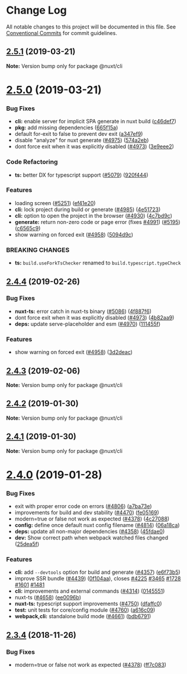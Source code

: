 # Change Log

All notable changes to this project will be documented in this file.
See [Conventional Commits](https://conventionalcommits.org) for commit guidelines.

## [2.5.1](https://github.com/nuxt/nuxt.js/compare/v2.5.0...v2.5.1) (2019-03-21)

**Note:** Version bump only for package @nuxt/cli





# [2.5.0](https://github.com/nuxt/nuxt.js/compare/v2.4.5...v2.5.0) (2019-03-21)


### Bug Fixes

* **cli:** enable server for implicit SPA generate in nuxt build ([c46def7](https://github.com/nuxt/nuxt.js/commit/c46def7))
* **pkg:** add missing dependencies ([665f15a](https://github.com/nuxt/nuxt.js/commit/665f15a))
* default for-exit to false to prevent dev exit ([a347ef9](https://github.com/nuxt/nuxt.js/commit/a347ef9))
* disable "analyze" for nuxt generate ([#4975](https://github.com/nuxt/nuxt.js/issues/4975)) ([574a2eb](https://github.com/nuxt/nuxt.js/commit/574a2eb))
* dont force exit when it was explicitly disabled ([#4973](https://github.com/nuxt/nuxt.js/issues/4973)) ([3e9eee2](https://github.com/nuxt/nuxt.js/commit/3e9eee2))


### Code Refactoring

* **ts:** better DX for typescript support ([#5079](https://github.com/nuxt/nuxt.js/issues/5079)) ([920f444](https://github.com/nuxt/nuxt.js/commit/920f444))


### Features

* loading screen ([#5251](https://github.com/nuxt/nuxt.js/issues/5251)) ([ef41e20](https://github.com/nuxt/nuxt.js/commit/ef41e20))
* **cli:** lock project during build or generate  ([#4985](https://github.com/nuxt/nuxt.js/issues/4985)) ([4e51723](https://github.com/nuxt/nuxt.js/commit/4e51723))
* **cli:** option to open the project in the browser  ([#4930](https://github.com/nuxt/nuxt.js/issues/4930)) ([4c7bd9c](https://github.com/nuxt/nuxt.js/commit/4c7bd9c))
* **generate:** return non-zero code or page error (fixes [#4991](https://github.com/nuxt/nuxt.js/issues/4991)) ([#5195](https://github.com/nuxt/nuxt.js/issues/5195)) ([c6565c9](https://github.com/nuxt/nuxt.js/commit/c6565c9))
* show warning on forced exit ([#4958](https://github.com/nuxt/nuxt.js/issues/4958)) ([5094d9c](https://github.com/nuxt/nuxt.js/commit/5094d9c))


### BREAKING CHANGES

* **ts:** `build.useForkTsChecker` renamed to `build.typescript.typeCheck`





## [2.4.4](https://github.com/nuxt/nuxt.js/compare/v2.4.3...v2.4.4) (2019-02-26)


### Bug Fixes

* **nuxt-ts:** error catch in nuxt-ts binary ([#5086](https://github.com/nuxt/nuxt.js/issues/5086)) ([4f887f6](https://github.com/nuxt/nuxt.js/commit/4f887f6))
* dont force exit when it was explicitly disabled ([#4973](https://github.com/nuxt/nuxt.js/issues/4973)) ([4b82aa9](https://github.com/nuxt/nuxt.js/commit/4b82aa9))
* **deps:** update serve-placeholder and esm ([#4970](https://github.com/nuxt/nuxt.js/issues/4970)) ([111455f](https://github.com/nuxt/nuxt.js/commit/111455f))


### Features

* show warning on forced exit ([#4958](https://github.com/nuxt/nuxt.js/issues/4958)) ([3d2deac](https://github.com/nuxt/nuxt.js/commit/3d2deac))





## [2.4.3](https://github.com/nuxt/nuxt.js/compare/v2.4.2...v2.4.3) (2019-02-06)

**Note:** Version bump only for package @nuxt/cli





## [2.4.2](https://github.com/nuxt/nuxt.js/compare/v2.4.1...v2.4.2) (2019-01-30)

**Note:** Version bump only for package @nuxt/cli





## [2.4.1](https://github.com/nuxt/nuxt.js/compare/v2.4.0...v2.4.1) (2019-01-30)

**Note:** Version bump only for package @nuxt/cli





# [2.4.0](https://github.com/nuxt/nuxt.js/compare/v2.3.4...v2.4.0) (2019-01-28)


### Bug Fixes

* exit with proper error code on errors ([#4806](https://github.com/nuxt/nuxt.js/issues/4806)) ([a7ba73e](https://github.com/nuxt/nuxt.js/commit/a7ba73e))
* improvements for build and dev stability ([#4470](https://github.com/nuxt/nuxt.js/issues/4470)) ([fe05169](https://github.com/nuxt/nuxt.js/commit/fe05169))
* modern=true or false not work as expected ([#4378](https://github.com/nuxt/nuxt.js/issues/4378)) ([4c27088](https://github.com/nuxt/nuxt.js/commit/4c27088))
* **config:** define once default nuxt config filename ([#4814](https://github.com/nuxt/nuxt.js/issues/4814)) ([06a18ca](https://github.com/nuxt/nuxt.js/commit/06a18ca))
* **deps:** update all non-major dependencies ([#4358](https://github.com/nuxt/nuxt.js/issues/4358)) ([45fdae0](https://github.com/nuxt/nuxt.js/commit/45fdae0))
* **dev:** Show correct path when webpack watched files changed ([25dea5f](https://github.com/nuxt/nuxt.js/commit/25dea5f))


### Features

* **cli:** add `--devtools` option for build and generate ([#4357](https://github.com/nuxt/nuxt.js/issues/4357)) ([e6f73b5](https://github.com/nuxt/nuxt.js/commit/e6f73b5))
* improve SSR bundle ([#4439](https://github.com/nuxt/nuxt.js/issues/4439)) ([0f104aa](https://github.com/nuxt/nuxt.js/commit/0f104aa)), closes [#4225](https://github.com/nuxt/nuxt.js/issues/4225) [#3465](https://github.com/nuxt/nuxt.js/issues/3465) [#1728](https://github.com/nuxt/nuxt.js/issues/1728) [#1601](https://github.com/nuxt/nuxt.js/issues/1601) [#1481](https://github.com/nuxt/nuxt.js/issues/1481)
* **cli:** improvements and external commands ([#4314](https://github.com/nuxt/nuxt.js/issues/4314)) ([0145551](https://github.com/nuxt/nuxt.js/commit/0145551))
* nuxt-ts ([#4658](https://github.com/nuxt/nuxt.js/issues/4658)) ([ee0096b](https://github.com/nuxt/nuxt.js/commit/ee0096b))
* **nuxt-ts:** typescript support improvements ([#4750](https://github.com/nuxt/nuxt.js/issues/4750)) ([dfaffc0](https://github.com/nuxt/nuxt.js/commit/dfaffc0))
* **test:** unit tests for core/config module ([#4760](https://github.com/nuxt/nuxt.js/issues/4760)) ([a616c09](https://github.com/nuxt/nuxt.js/commit/a616c09))
* **webpack,cli:** standalone build mode ([#4661](https://github.com/nuxt/nuxt.js/issues/4661)) ([bdb6791](https://github.com/nuxt/nuxt.js/commit/bdb6791))





## [2.3.4](https://github.com/nuxt/nuxt.js/compare/v2.3.2...v2.3.4) (2018-11-26)


### Bug Fixes

* modern=true or false not work as expected ([#4378](https://github.com/nuxt/nuxt.js/issues/4378)) ([ff7c083](https://github.com/nuxt/nuxt.js/commit/ff7c083))
